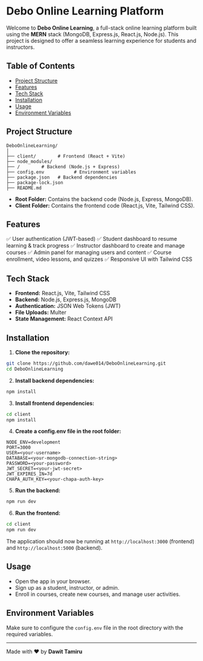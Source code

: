 # Debo Online Learning Platform

Welcome to **Debo Online Learning**, a full-stack online learning platform built using the **MERN** stack (MongoDB, Express.js, React.js, Node.js). This project is designed to offer a seamless learning experience for students and instructors.

## Table of Contents

- [Project Structure](#project-structure)
- [Features](#features)
- [Tech Stack](#tech-stack)
- [Installation](#installation)
- [Usage](#usage)
- [Environment Variables](#environment-variables)

## Project Structure

```
DeboOnlineLearning/
│
├── client/        # Frontend (React + Vite)
├── node_modules/
├── /        # Backend (Node.js + Express)
├── config.env           # Environment variables
├── package.json   # Backend dependencies
├── package-lock.json
├── README.md
```

- **Root Folder:** Contains the backend code (Node.js, Express, MongoDB).
- **Client Folder:** Contains the frontend code (React.js, Vite, Tailwind CSS).

## Features

✅ User authentication (JWT-based)
✅ Student dashboard to resume learning & track progress
✅ Instructor dashboard to create and manage courses
✅ Admin panel for managing users and content
✅ Course enrollment, video lessons, and quizzes
✅ Responsive UI with Tailwind CSS

## Tech Stack

- **Frontend:** React.js, Vite, Tailwind CSS
- **Backend:** Node.js, Express.js, MongoDB
- **Authentication:** JSON Web Tokens (JWT)
- **File Uploads:** Multer
- **State Management:** React Context API

## Installation

1. **Clone the repository:**

```bash
git clone https://github.com/dawe014/DeboOnlineLearning.git
cd DeboOnlineLearning
```

2. **Install backend dependencies:**

```bash
npm install
```

3. **Install frontend dependencies:**

```bash
cd client
npm install
```

4. **Create a config.env file in the root folder:**

```
NODE_ENV=development
PORT=3000
USER=<your-username>
DATABASE=<your-mongodb-connection-string>
PASSWORD=<your-password>
JWT_SECRET=<your-jwt-secret>
JWT_EXPIRES_IN=7d
CHAPA_AUTH_KEY=<your-chapa-auth-key>
```

5. **Run the backend:**

```bash
npm run dev
```

6. **Run the frontend:**

```bash
cd client
npm run dev
```

The application should now be running at `http://localhost:3000` (frontend) and `http://localhost:5000` (backend).

## Usage

- Open the app in your browser.
- Sign up as a student, instructor, or admin.
- Enroll in courses, create new courses, and manage user activities.

## Environment Variables

Make sure to configure the `config.env` file in the root directory with the required variables.

---

Made with ❤️ by **Dawit Tamiru**

